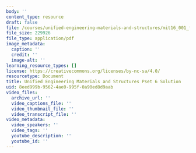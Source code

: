 ```yaml
---
body: ''
content_type: resource
draft: false
file: /courses/unified-engineering-materials-and-structures/mit16_001_f21_pset_06sol.pdf
file_size: 229926
file_type: application/pdf
image_metadata:
  caption: ''
  credit: ''
  image-alt: ''
learning_resource_types: []
license: https://creativecommons.org/licenses/by-nc-sa/4.0/
resourcetype: Document
title: Unified Engineering Materials and Structures Pset 6 Solution
uid: 8eed999b-9562-4ae0-995f-0a90ed8d9aab
video_files:
  archive_url: ''
  video_captions_file: ''
  video_thumbnail_file: ''
  video_transcript_file: ''
video_metadata:
  video_speakers: ''
  video_tags: ''
  youtube_description: ''
  youtube_id: ''
---
```

